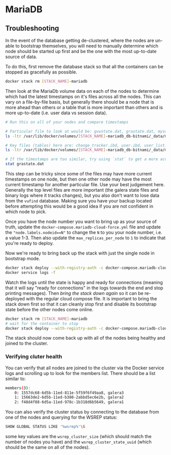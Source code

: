 # MariaDB

## Troubleshooting

In the event of the database getting de-clustered, where the nodes are un-able to bootstrap themselves, you
will need to manually determine which node should be started up first and be the one with the most up-to-date
source of data.

To do this, first remove the database stack so that all the containers can be stopped as gracefully as possible.

```bash
docker stack rm [STACK_NAME]-mariadb
```

Then look at the MariaDb volume data on each of the nodes to determine which had the latest timestamps on it's files
across all the nodes. This can vary on a file-by-file basis, but generally there should be a node that is more ahead
than others or a table that is more important than others and is more up-to-date (i.e. user data vs session data).

```bash
# Run this on all of your nodes and compare timestamps

# Particular file to look at would be: gvwstate.dat, grastate.dat, mysql-bin*
ls -ltr /var/lib/docker/volumes/[STACK_NAME]-mariadb_db-bitnami/_data/mariadb/data

# Key files (tables) here are: change_tracker.ibd, user.ibd, user_list.ibd
ls -ltr /var/lib/docker/volumes/[STACK_NAME]-mariadb_db-bitnami/_data/mariadb/data/vufind

# If the timestamps are too similar, try using `stat` to get a more accurate time!
stat grastate.dat
```

This step can be tricky since some of the files may have more current timestamps on one node, but then one other
node may have the most current timestamp for another particular file. Use your best judgement here. Generally the
top level files are more important (the galera state files and binary logs where it tracks changes), but you also
don't want to lose data from the `vufind` database. Making sure you have your backup located before attempting this
would be a good idea if you are not confident in which node to pick.

Once you have the node number you want to bring up as your source of truth, update the
`docker-compose.mariadb-cloud-force.yml` file and update the `"node.labels.nodeid==N"`
to change the `N` to you your node number, i.e. a value 1-3. Then also update the
`max_replicas_per_node` to `1` to indicate that you're ready to deploy.

Now we're ready to bring back up the stack with just the single node in bootstrap mode.

```bash
docker stack deploy --with-registry-auth -c docker-compose.mariadb-cloud-force.yml [STACK_NAME]-mariadb
docker service logs -f
```

Watch the logs until the state is happy and ready for connections (meaning that it will say "ready for connections"
in the logs towards the end and stop printing messages). Then *bring the stack down again* so it
can be re-deployed with the regular cloud compose file. It is important to bring the stack down first so that
it can cleanly stop first and disable its bootstrap state before the other nodes come online.

```bash
docker stack rm [STACK_NAME]-mariadb
# wait for the container to stop
docker stack deploy --with-registry-auth -c docker-compose.mariadb-cloud.yml [STACK_NAME]-mariadb
```

The stack should now come back up with all of the nodes being healthy and joined to the cluster.

### Verifying cluter health

You can verify that all nodes are joined to the cluster via the Docker service logs and scrolling up to look
for the members list. There should be a list similar to:

```bash
members(3):
 	0: 1557dc68-6d5b-11ed-811e-5f59f6f49aa8, galera3
 	1: 15663de2-6d5b-11ed-b380-2abbd5ec6e2b, galera2
 	2: f48d4f88-6d5a-11ed-978c-1b318d6b5649, galera1
```

You can also verify the cluster status by connecting to the database from one of the nodes and querying for the
WSREP status:

```bash
SHOW GLOBAL STATUS LIKE '%wsrep%'\G
```

some key values are the `wsrep_cluster_size` (which should match the number of nodes you have) and the
`wsrep_cluster_state_uuid` (which should be the same on all of the nodes).
